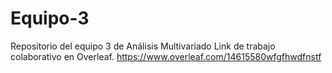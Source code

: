 # Equipo-3
Repositorio del equipo 3 de Análisis Multivariado
Link de trabajo colaborativo en Overleaf. 
https://www.overleaf.com/14615580wfgfhwdfnstf
